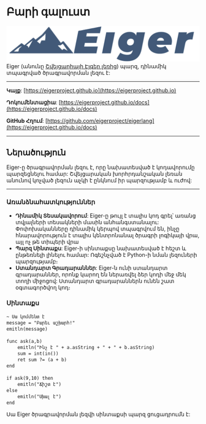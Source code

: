 # __Բարի գալուստ__
![Wordmark](../wordmark.png)
Eiger (անունը [Շվեյցարիայի Էյգեր լեռից](https://en.wikipedia.org/wiki/Eiger)) պարզ, դինամիկ տպագրված ծրագրավորման լեզու է:

---

__Կայք__: [https://eigerproject.github.io](https://eigerproject.github.io)

__Դոկումենտացիա__: [https://eigerproject.github.io/docs](https://eigerproject.github.io/docs)

__GitHub Հղում__: [https://github.com/eigerproject/eigerlang](https://eigerproject.github.io/docs)

---

## __Ներածություն__
Eiger-ը ծրագրավորման լեզու է, որը նախատեսված է կոդավորումը պարզեցնելու համար: Շվեյցարական խորհրդանշական լեռան անունով կոչված լեզուն աչկի է ընկնում իր պարզությամբ և ուժով:

--- 

### __Առանձնահատկություններ__

- __Դինամիկ Տեսակավորում__: Eiger-ը թույլ է տալիս կոդ գրել՝ առանց տվյալների տեսակների մասին անհանգստանալու: Փոփոխականները դինամիկ կերպով տպագրվում են, ինչը հնարավորություն է տալիս կենտրոնանալ ծրագրի լոգիկայի վրա, այլ ոչ թե տիպերի վրա
- __Պարզ Սինտաքս__: Eiger-ի սինտաքսը նախատեսված է հեշտ և ընթեռնելի լինելու համար: Ոգեշնչված է Python-ի նման լեզուների պարզությամբ։
- __Ստանդարտ Գրադարաններ__: Eiger-ն ունի ստանդարտ գրադարաններ, որոնք կարող են ներառվել ձեր կոդի մեջ մեկ տողի միջոցով: Ստանդարտ գրադարաններն ունեն շատ օգտագործվող կոդ։

### __Սինտաքս__
```eiger
~ Սա կոմմենտ է
message = "Բարեւ աշխարհ!"
emitln(message)

func ask(a,b)
    emitln("Ինչ է " + a.asString + " + " + b.asString)
    sum = int(in())
    ret sum ?= (a + b)
end

if ask(9,10) then
    emitln("Ճիշտ է")
else
    emitln("Սխալ է")
end
```
Սա Eiger ծրագրավորման լեզվի սինտաքսի պարզ ցուցադրումն է: